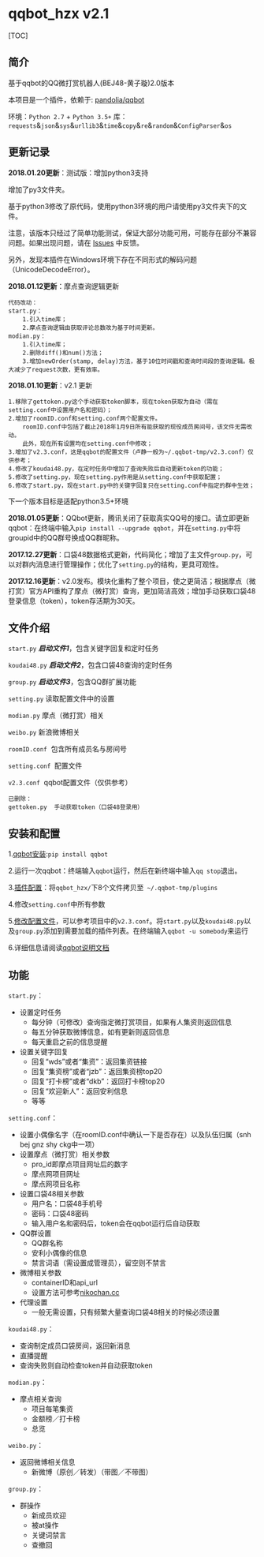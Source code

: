 # qqbot_hzx v2.1
[TOC]
## 简介
基于qqbot的QQ微打赏机器人(BEJ48-黄子璇)2.0版本


本项目是一个插件，依赖于: [pandolia/qqbot](https://github.com/pandolia/qqbot) 


环境：`Python 2.7` + `Python 3.5+`
库：`requests`&`json`&`sys`&`urllib3`&`time`&`copy`&`re`&`random`&`ConfigParser`&`os`


##  更新记录


**2018.01.20更新**：测试版：增加python3支持


增加了py3文件夹。

基于python3修改了原代码，使用python3环境的用户请使用py3文件夹下的文件。

注意，该版本只经过了简单功能测试，保证大部分功能可用，可能存在部分不兼容问题。如果出现问题，请在 [Issues](https://github.com/chinshin/qqbot_hzx/issues) 中反馈。

另外，发现本插件在Windows环境下存在不同形式的解码问题（UnicodeDecodeError）。


**2018.01.12更新**：摩点查询逻辑更新

```
代码改动：
start.py：
	1.引入time库；
	2.摩点查询逻辑由获取评论总数改为基于时间更新。
modian.py：
	1.引入time库；
	2.删除diff()和num()方法；
	3.增加newOrder(stamp, delay)方法，基于10位时间戳和查询时间段的查询逻辑。极大减少了request次数，更有效率。
```


**2018.01.10更新**：v2.1 更新

```
1.移除了gettoken.py这个手动获取token脚本，现在token获取为自动（需在setting.conf中设置用户名和密码）；
2.增加了roomID.conf和setting.conf两个配置文件。
	roomID.conf中包括了截止2018年1月9日所有能获取的现役成员房间号，该文件无需改动。
	此外，现在所有设置均在setting.conf中修改；
3.增加了v2.3.conf，这是qqbot的配置文件（卢静一般为~/.qqbot-tmp/v2.3.conf）仅供参考；
4.修改了koudai48.py，在定时任务中增加了查询失败后自动更新token的功能；
5.修改了setting.py，现在setting.py作用是从setting.conf中获取配置；
6.修改了start.py，现在start.py中的关键字回复只在setting.conf中指定的群中生效；
```
下一个版本目标是适配python3.5+环境


**2018.01.05更新**：QQbot更新，腾讯关闭了获取真实QQ号的接口。请立即更新qqbot：在终端中输入`pip install --upgrade qqbot`，并在`setting.py`中将groupid中的QQ群号换成QQ群昵称。


**2017.12.27更新**：口袋48数据格式更新，代码简化；增加了主文件`group.py`，可以对群内消息进行管理操作；优化了`setting.py`的结构，更具可观性。


**2017.12.16更新**：v2.0发布。模块化重构了整个项目，使之更简洁；根据摩点（微打赏）官方API重构了摩点（微打赏）查询，更加简洁高效；增加手动获取口袋48登录信息（token），token存活期为30天。

## 文件介绍


`start.py`  ***启动文件1***，包含关键字回复和定时任务


`koudai48.py` ***启动文件2***，包含口袋48查询的定时任务


`group.py` ***启动文件3***，包含QQ群扩展功能


`setting.py`  读取配置文件中的设置


`modian.py`  摩点（微打赏）相关


`weibo.py`  新浪微博相关


`roomID.conf`  包含所有成员名与房间号


`setting.conf`  配置文件


`v2.3.conf`  qqbot配置文件（仅供参考）



```
已删除：
gettoken.py  手动获取token（口袋48登录用）
```



##  安装和配置
  1.[qqbot安装](https://github.com/pandolia/qqbot#二安装方法):`pip install qqbot`
  
  2.运行一次qqbot：终端输入`qqbot`运行，然后在新终端中输入`qq stop`退出。
  
  3.[插件配置](https://github.com/pandolia/qqbot#插件的配置-pluginpath-和-plugins-)：将`qqbot_hzx/`下8个文件拷贝至` ~/.qqbot-tmp/plugins`

  4.修改`setting.conf`中所有参数
  
  5.[修改配置文件](https://github.com/pandolia/qqbot#配置文件的使用方法)，可以参考项目中的`v2.3.conf`。将`start.py`以及`koudai48.py`以及`group.py`添加到需要加载的插件列表。在终端输入`qqbot -u somebody`来运行
  
  6.详细信息请阅读[qqbot说明文档](https://github.com/pandolia/qqbot/blob/master/README.MD)

##  功能
`start.py`：


  * 设置定时任务
    - 每分钟（可修改）查询指定微打赏项目，如果有人集资则返回信息
    - 每五分钟获取微博信息，如有更新则返回信息
    - 每天重启之前的信息提醒
  * 设置关键字回复
    - 回复“wds”或者“集资”：返回集资链接
    - 回复“集资榜”或者“jzb”：返回集资榜top20
    - 回复“打卡榜”或者“dkb”：返回打卡榜top20
    - 回复“欢迎新人”：返回安利信息
    - 等等


`setting.conf`：


  * 设置小偶像名字（在roomID.conf中确认一下是否存在）以及队伍归属（snh bej gnz shy ckg中一项）
  * 设置摩点（微打赏）相关参数
    - pro_id即摩点项目网址后的数字
    - 摩点网项目网址
    - 摩点网项目名称
  * 设置口袋48相关参数
  	- 用户名：口袋48手机号
  	- 密码：口袋48密码
  	- 输入用户名和密码后，token会在qqbot运行后自动获取
  * QQ群设置
  	- QQ群名称
  	- 安利小偶像的信息
  	- 禁言词语（需设置成管理员），留空则不禁言
  * 微博相关参数
    - containerID和api_url
    - 设置方法可参考[nikochan.cc](http://www.nikochan.cc/2017/08/03/Crawlerweibonotloggin/)
  * 代理设置
	- 一般无需设置，只有频繁大量查询口袋48相关的时候必须设置


`koudai48.py`：


  * 查询制定成员口袋房间，返回新消息
  * 直播提醒
  * 查询失败则自动检查token并自动获取token


`modian.py`：


  * 摩点相关查询
    - 项目每笔集资
    - 金额榜／打卡榜
    - 总览


`weibo.py`：


  * 返回微博相关信息
    - 新微博（原创／转发）（带图／不带图）


`group.py`：


  * 群操作
    - 新成员欢迎
    - 被at操作
    - 关键词禁言
    - 查撤回